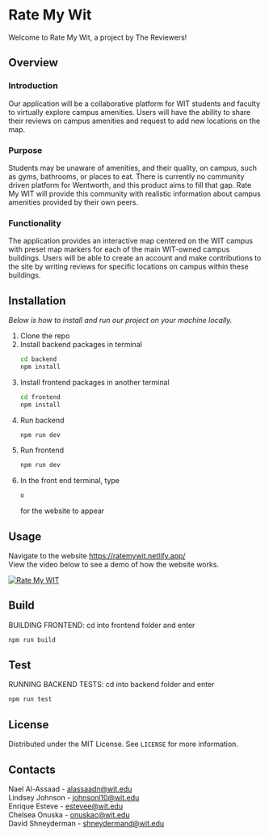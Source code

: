 # Rate My Wit

Welcome to Rate My Wit, a project by The Reviewers!

## Overview

### Introduction

Our application will be a collaborative platform for WIT students and faculty to virtually explore campus amenities. Users will have the ability to share their reviews on campus amenities and request to add new locations on the map.

### Purpose 

Students may be unaware of amenities, and their quality, on campus, such as gyms, bathrooms, or places to eat. There is currently no community driven platform for Wentworth, and this product aims to fill that gap. Rate My WIT will provide this community with realistic information about campus amenities provided by their own peers.

### Functionality 

The application provides an interactive map centered on the WIT campus with preset map markers for each of the main WIT-owned campus buildings. Users will be able to create an account and make contributions to the site by writing reviews for specific locations on campus within these buildings.


## Installation

_Below is how to install and run our project on your machine locally._

1. Clone the repo
2. Install backend packages in terminal
   ```sh
   cd backend
   npm install
   ```
3. Install frontend packages in another terminal
   ```sh
   cd frontend
   npm install
   ```
4. Run backend
   ```sh
   npm run dev
   ```
5. Run frontend
   ```sh
   npm run dev  
   ```
6. In the front end terminal, type
   ```sh
   o
   ```
   for the website to appear

## Usage

Navigate to the website https://ratemywit.netlify.app/ <br />
View the video below to see a demo of how the website works.

[![Rate My WIT](https://img.youtube.com/vi/DHgkmN_UlVA/0.jpg)](https://www.youtube.com/watch?v=DHgkmN_UlVA)

## Build
BUILDING FRONTEND:
cd into frontend folder and enter 
```sh
npm run build
```


## Test
RUNNING BACKEND TESTS:
cd into backend folder and enter 
```sh
npm run test
```


## License

Distributed under the MIT License. See `LICENSE` for more information.


## Contacts

Nael Al-Assaad - alassaadn@wit.edu <br />
Lindsey Johnson - johnsonl10@wit.edu <br />
Enrique Esteve - estevee@wit.edu <br />
Chelsea Onuska - onuskac@wit.edu <br />
David Shneyderman - shneydermand@wit.edu 


